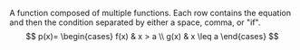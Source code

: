 
A function composed of multiple functions. Each row contains the equation and then the condition separated by either a space, comma, or "if".
$$
p(x)=
\begin{cases}
    f(x) & x > a \\
    g(x) & x \leq a
\end{cases}
$$